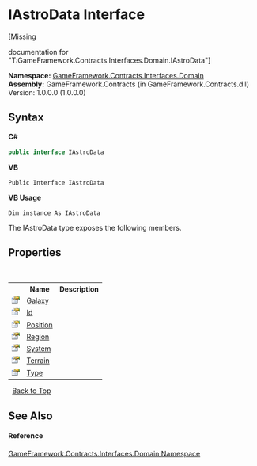 # IAstroData Interface
 

\[Missing <summary> documentation for "T:GameFramework.Contracts.Interfaces.Domain.IAstroData"\]

**Namespace:**&nbsp;<a href="97793727-a889-e5c8-8761-77e24633e331">GameFramework.Contracts.Interfaces.Domain</a><br />**Assembly:**&nbsp;GameFramework.Contracts (in GameFramework.Contracts.dll) Version: 1.0.0.0 (1.0.0.0)

## Syntax

**C#**<br />
``` C#
public interface IAstroData
```

**VB**<br />
``` VB
Public Interface IAstroData
```

**VB Usage**<br />
``` VB Usage
Dim instance As IAstroData
```

The IAstroData type exposes the following members.


## Properties
&nbsp;<table><tr><th></th><th>Name</th><th>Description</th></tr><tr><td>![Public property](media/pubproperty.gif "Public property")</td><td><a href="d4228260-48ed-80f4-15d2-be836697db4f">Galaxy</a></td><td /></tr><tr><td>![Public property](media/pubproperty.gif "Public property")</td><td><a href="e28f5eb5-ed57-3b29-e2c3-8961159b084d">Id</a></td><td /></tr><tr><td>![Public property](media/pubproperty.gif "Public property")</td><td><a href="8f947510-5f32-c1f8-a825-67b3bb30e277">Position</a></td><td /></tr><tr><td>![Public property](media/pubproperty.gif "Public property")</td><td><a href="e61cee00-6b04-a458-238f-fe33dafea620">Region</a></td><td /></tr><tr><td>![Public property](media/pubproperty.gif "Public property")</td><td><a href="e63ba83d-4cd8-518c-7f5e-bfce8b5591f9">System</a></td><td /></tr><tr><td>![Public property](media/pubproperty.gif "Public property")</td><td><a href="3ad7d2d3-61aa-278d-0136-4aacf098510c">Terrain</a></td><td /></tr><tr><td>![Public property](media/pubproperty.gif "Public property")</td><td><a href="792d97f8-47c6-cc47-fe43-80da7fb17b9b">Type</a></td><td /></tr></table>&nbsp;
<a href="#iastrodata-interface">Back to Top</a>

## See Also


#### Reference
<a href="97793727-a889-e5c8-8761-77e24633e331">GameFramework.Contracts.Interfaces.Domain Namespace</a><br />